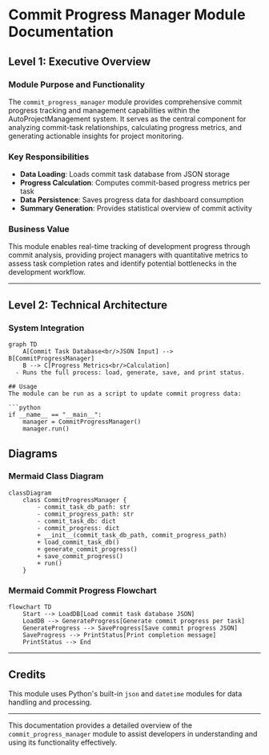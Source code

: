 # Commit Progress Manager Module Documentation

## Level 1: Executive Overview

### Module Purpose and Functionality
The `commit_progress_manager` module provides comprehensive commit progress tracking and management capabilities within the AutoProjectManagement system. It serves as the central component for analyzing commit-task relationships, calculating progress metrics, and generating actionable insights for project monitoring.

### Key Responsibilities
- **Data Loading**: Loads commit task database from JSON storage
- **Progress Calculation**: Computes commit-based progress metrics per task
- **Data Persistence**: Saves progress data for dashboard consumption
- **Summary Generation**: Provides statistical overview of commit activity

### Business Value
This module enables real-time tracking of development progress through commit analysis, providing project managers with quantitative metrics to assess task completion rates and identify potential bottlenecks in the development workflow.

---

## Level 2: Technical Architecture

### System Integration
```mermaid
graph TD
    A[Commit Task Database<br/>JSON Input] --> B[CommitProgressManager]
    B --> C[Progress Metrics<br/>Calculation]
  - Runs the full process: load, generate, save, and print status.

## Usage
The module can be run as a script to update commit progress data:

```python
if __name__ == "__main__":
    manager = CommitProgressManager()
    manager.run()
```

## Diagrams

### Mermaid Class Diagram

```mermaid
classDiagram
    class CommitProgressManager {
        - commit_task_db_path: str
        - commit_progress_path: str
        - commit_task_db: dict
        - commit_progress: dict
        + __init__(commit_task_db_path, commit_progress_path)
        + load_commit_task_db()
        + generate_commit_progress()
        + save_commit_progress()
        + run()
    }
```

### Mermaid Commit Progress Flowchart

```mermaid
flowchart TD
    Start --> LoadDB[Load commit task database JSON]
    LoadDB --> GenerateProgress[Generate commit progress per task]
    GenerateProgress --> SaveProgress[Save commit progress JSON]
    SaveProgress --> PrintStatus[Print completion message]
    PrintStatus --> End
```

---

## Credits

This module uses Python's built-in `json` and `datetime` modules for data handling and processing.

---

This documentation provides a detailed overview of the `commit_progress_manager` module to assist developers in understanding and using its functionality effectively.
